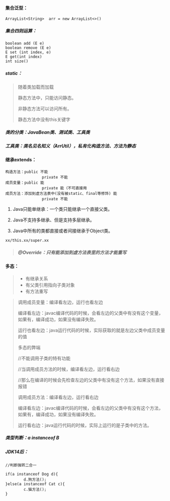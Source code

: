 #### 集合泛型：

```
ArrayList<String>  arr = new ArrayList<>()
```

#####  集合四则运算：

```
boolean add (E e)
boolean remove (E e)
E set (int index, e)
E get(int index)
int size()
```

##### static：

> 随着类加载而加载
>
> 静态方法中，只能访问静态。
>
> 非静态方法可以访问所有。
>
> 静态方法中没有this关键字

##### 类的分类：JavaBean类、测试类、工具类

##### 工具类：类名见名知义（ArrUtil），私有化构造方法、方法为静态

#### 继承extends：

```
构造方法：public 不能
				private 不能
成员变量：public 能
				private 能（不可直接用
成员方法：添加到虚方法表中(没有被static、final等修饰) 能
				private 不能
```

1. ﻿﻿﻿Java只能单继承：一个类只能继承一个直接父类。

2. ﻿﻿﻿Java不支持多继承、但是支持多层继承。

3. ﻿﻿﻿Java中所有的类都直接或者间接继承于Object类。

```
xx/this.xx/super.xx
```

> ##### @Override：只有能添加到虚方法表里的方法才能重写

#### 多态：

> - 有继承关系
> - ﻿﻿有父类引用指向子类对象
> - ﻿﻿有方法重写

> 调用成员变量：编译看左边，运行也看左边
>
> 编译看左边：javac编译代码的时候，会看左边的父类中有没有这个变量，如果有，编译成功，如果没有编译失败。
>
> 运行也看左边：java运行代码的时候，实际获取的就是左边父类中成员变量的值
>
> 
>
> 多态的弊端
>
> //不能调用子类的特有功能
>
> //当调用成员方法的时候，编译看左边，运行看右边
>
> //那么在编译的时候会先检查左边的父类中有没有这个方法，如果没有直接报错
>
> 
>
> 调用成员方法：编译看左边，运行看右边
>
> 编译看左边：javac编译代码的时候，会看左边的父类中有没有这个方法，如果有，编译成功，如果没有编译失败。
>
> 运行看右边：java运行代码的时候，实际上运行的是子类中的方法。

##### 类型判断：a instanceof B

##### JDK14后：

```
//判断强转二合一

if(a instanceof Dog d){
		d.狗方法();
}else(a instanceof Cat c){
		c.猫方法();
}
```

